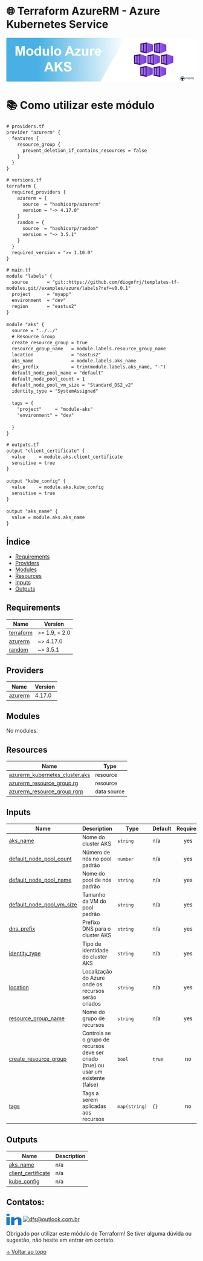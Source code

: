 <!-- BEGIN_TF_DOCS -->
<!-- Título do Módulo -->
# 🌐 Terraform AzureRM - Azure Kubernetes Service

![Banner](docs/images/Module-banner.png)

# 📚 Como utilizar este módulo

```hcl
# providers.tf
provider "azurerm" {
  features {
    resource_group {
      prevent_deletion_if_contains_resources = false
    }
  }
}
```

```hcl
# versions.tf
terraform {
  required_providers {
    azurerm = {
      source  = "hashicorp/azurerm"
      version = "~> 4.17.0"
    }
    random = {
      source  = "hashicorp/random"
      version = "~> 3.5.1"
    }
  }
  required_version = ">= 1.10.0"
}
```

```hcl
# main.tf
module "labels" {
  source       = "git::https://github.com/diogofrj/templates-tf-modules.git//examples/azure/labels?ref=v0.0.1"
  project      = "myapp"
  environment  = "dev"
  region       = "eastus2"
}

module "aks" {
  source = "../../"
  # Resource Group
  create_resource_group = true
  resource_group_name   = module.labels.resource_group_name
  location              = "eastus2"
  aks_name              = module.labels.aks_name
  dns_prefix            = trim(module.labels.aks_name, "-")
  default_node_pool_name = "default"
  default_node_pool_count = 1
  default_node_pool_vm_size = "Standard_DS2_v2"
  identity_type = "SystemAssigned"

  tags = {
    "project"     = "module-aks"
    "environment" = "dev"

  }
}
```
```hcl
# outputs.tf
output "client_certificate" {
  value     = module.aks.client_certificate
  sensitive = true
}

output "kube_config" {
  value     = module.aks.kube_config
  sensitive = true
}

output "aks_name" {
  value = module.aks.aks_name
}
```

## Índice

- [Requirements](#requirements)
- [Providers](#providers)
- [Modules](#modules)
- [Resources](#resources)
- [Inputs](#inputs)
- [Outputs](#outputs)

## Requirements

| Name | Version |
|------|---------|
| <a name="requirement_terraform"></a> [terraform](#requirement\_terraform) | >= 1.9, < 2.0 |
| <a name="requirement_azurerm"></a> [azurerm](#requirement\_azurerm) | ~> 4.17.0 |
| <a name="requirement_random"></a> [random](#requirement\_random) | ~> 3.5.1 |

## Providers

| Name | Version |
|------|---------|
| <a name="provider_azurerm"></a> [azurerm](#provider\_azurerm) | 4.17.0 |

## Modules

No modules.

## Resources

| Name | Type |
|------|------|
| [azurerm_kubernetes_cluster.aks](https://registry.terraform.io/providers/hashicorp/azurerm/latest/docs/resources/kubernetes_cluster) | resource |
| [azurerm_resource_group.rg](https://registry.terraform.io/providers/hashicorp/azurerm/latest/docs/resources/resource_group) | resource |
| [azurerm_resource_group.rgrp](https://registry.terraform.io/providers/hashicorp/azurerm/latest/docs/data-sources/resource_group) | data source |

## Inputs

| Name | Description | Type | Default | Required |
|------|-------------|------|---------|:--------:|
| <a name="input_aks_name"></a> [aks\_name](#input\_aks\_name) | Nome do cluster AKS | `string` | n/a | yes |
| <a name="input_default_node_pool_count"></a> [default\_node\_pool\_count](#input\_default\_node\_pool\_count) | Número de nós no pool padrão | `number` | n/a | yes |
| <a name="input_default_node_pool_name"></a> [default\_node\_pool\_name](#input\_default\_node\_pool\_name) | Nome do pool de nós padrão | `string` | n/a | yes |
| <a name="input_default_node_pool_vm_size"></a> [default\_node\_pool\_vm\_size](#input\_default\_node\_pool\_vm\_size) | Tamanho da VM do pool padrão | `string` | n/a | yes |
| <a name="input_dns_prefix"></a> [dns\_prefix](#input\_dns\_prefix) | Prefixo DNS para o cluster AKS | `string` | n/a | yes |
| <a name="input_identity_type"></a> [identity\_type](#input\_identity\_type) | Tipo de identidade do cluster AKS | `string` | n/a | yes |
| <a name="input_location"></a> [location](#input\_location) | Localização do Azure onde os recursos serão criados | `string` | n/a | yes |
| <a name="input_resource_group_name"></a> [resource\_group\_name](#input\_resource\_group\_name) | Nome do grupo de recursos | `string` | n/a | yes |
| <a name="input_create_resource_group"></a> [create\_resource\_group](#input\_create\_resource\_group) | Controla se o grupo de recursos deve ser criado (true) ou usar um existente (false) | `bool` | `true` | no |
| <a name="input_tags"></a> [tags](#input\_tags) | Tags a serem aplicadas aos recursos | `map(string)` | `{}` | no |

## Outputs

| Name | Description |
|------|-------------|
| <a name="output_aks_name"></a> [aks\_name](#output\_aks\_name) | n/a |
| <a name="output_client_certificate"></a> [client\_certificate](#output\_client\_certificate) | n/a |
| <a name="output_kube_config"></a> [kube\_config](#output\_kube\_config) | n/a |

<h2 align="left">Contatos:</h2>
<p align="left">
    <a href="https://linkedin.com/in/diogofernandesrj" target="blank"><img align="center" src="https://raw.githubusercontent.com/diogofrj/misc/main/images/Social/linked-in-alt.svg" alt="diogofernandesrj" height="30" width="40" /></a>
    <a href="mailto:dfs@outlook.com.br" target="blank"><img align="center" src="https://img.icons8.com/?size=48&id=OumT4lIcOllS&format=png" alt="dfs@outlook.com.br" height="30" width="40" /></a>
</p>

Obrigado por utilizar este módulo de Terraform! Se tiver alguma dúvida ou sugestão, não hesite em entrar em contato.

[🔝 Voltar ao topo](#footer)
<!-- END_TF_DOCS -->
